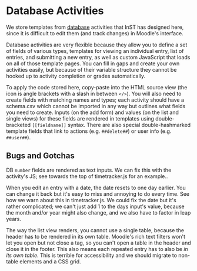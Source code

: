 # Database Activities

We store templates from [database][moodle_db] activities that InST has designed here, since it is difficult to edit them (and track changes) in Moodle's interface.

Database activities are very flexible because they allow you to define a set of fields of various types, templates for viewing an individual entry, list of entries, and submitting a new entry, as well as custom JavaScript that loads on all of those template pages. You can fill in gaps and create your own activities easily, but because of their variable structure they cannot be hooked up to activity completion or grades automatically.

To apply the code stored here, copy-paste into the HTML source view (the icon is angle brackets with a slash in between `</>`). You will also need to create fields with matching names and types; each activity should have a schema.csv which cannot be imported in any way but outlines what fields you need to create. Inputs (on the add form) and values (on the list and single views) for these fields are rendered in templates using double-bracketed `[[fieldname]]` syntax. There are also special double-hashmarked template fields that link to actions (e.g. `##delete##`) or user info (e.g. `##user##`).

## Bugs and Gotchas

DB `number` fields are rendered as text inputs. We can fix this with the activity's JS; see towards the top of timetracker.js for an example..

When you edit an entry with a date, the date resets to one day earlier. You can change it back but it's easy to miss and annoying to do every time. See how we warn about this in timetracker.js. We could fix the date but it's rather complicated; we can't just add 1 to the days input's value, because the month and/or year might also change, and we also have to factor in leap years.

The way the list view renders, you cannot use a single table, because the header has to be rendered in its own table. Moodle's rich text filters won't let you open but not close a tag, so you can't open a table in the header and close it in the footer. This also means each repeated entry has to also be _in its own table_. This is terrible for accessibility and we should migrate to non-table elements and a CSS grid.

[moodle_db]: https://docs.moodle.org/401/en/Database_activity
